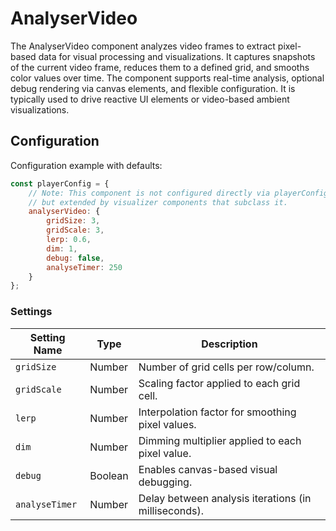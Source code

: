 # AnalyserVideo

The AnalyserVideo component analyzes video frames to extract pixel-based data for visual processing and visualizations. It captures snapshots of the current video frame, reduces them to a defined grid, and smooths color values over time. The component supports real-time analysis, optional debug rendering via canvas elements, and flexible configuration. It is typically used to drive reactive UI elements or video-based ambient visualizations.

## Configuration

Configuration example with defaults:

```javascript
const playerConfig = {
    // Note: This component is not configured directly via playerConfig,
    // but extended by visualizer components that subclass it.
    analyserVideo: {
        gridSize: 3,
        gridScale: 3,
        lerp: 0.6,
        dim: 1,
        debug: false,
        analyseTimer: 250
    }
};
```

### Settings

| Setting Name   | Type    | Description                                          |
| -------------- | ------- | ---------------------------------------------------- |
| `gridSize`     | Number  | Number of grid cells per row/column.                 |
| `gridScale`    | Number  | Scaling factor applied to each grid cell.            |
| `lerp`         | Number  | Interpolation factor for smoothing pixel values.     |
| `dim`          | Number  | Dimming multiplier applied to each pixel value.      |
| `debug`        | Boolean | Enables canvas-based visual debugging.               |
| `analyseTimer` | Number  | Delay between analysis iterations (in milliseconds). |
